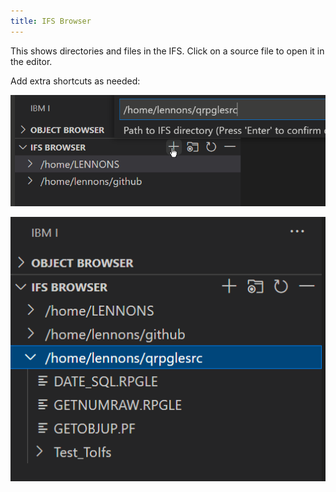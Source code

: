 ```yaml
---
title: IFS Browser
---
```


This shows directories and files in the IFS. Click on a source file to open it in the editor.

Add extra shortcuts as needed:

![Add shortcut](../img/BrowserIFS_01.png)

![Shortcuts added](../img/BrowserIFS_02.png)

